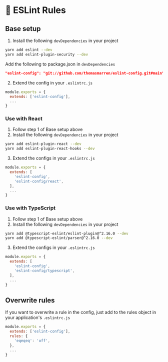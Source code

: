 # 🚿 ESLint Rules

## Base setup

1. Install the following `devDependencies` in your project

```bash
yarn add eslint --dev
yarn add eslint-plugin-security --dev
```

Add the following to package.json in `devDependencies`

```json
"eslint-config": "git://github.com/thomasmarren/eslint-config.git#main",
```

2. Extend the config in your `.eslintrc.js`

```js
module.exports = {
  extends: ['eslint-config'],
  ...
}
```

### Use with React

1. Follow step 1 of Base setup above
2. Install the following `devDependencies` in your project

```bash
yarn add eslint-plugin-react --dev
yarn add eslint-plugin-react-hooks --dev
```
3. Extend the configs in your `.eslintrc.js`

```js
module.exports = {
  extends: [
    'eslint-config',
    'eslint-config/react',
  ],
  ...
}
```

### Use with TypeScript

1. Follow step 1 of Base setup above
2. Install the following `devDependencies` in your project

```bash
yarn add @typescript-eslint/eslint-plugin@^2.16.0 --dev
yarn add @typescript-eslint/parser@^2.16.0 --dev
```
3. Extend the configs in your `.eslintrc.js`

```js
module.exports = {
  extends: [
    'eslint-config',
    'eslint-config/typescript',
  ],
  ...
}
```

## Overwrite rules

If you want to overwrite a rule in the config, just add to the rules object in your application's `.eslintrc.js`

```js
module.exports = {
  extends: ['eslint-config'],
  rules: {
    'eqeqeq': 'off',
  },
  ...
}
```
